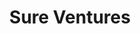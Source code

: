 ---
layout: firm_page
title: "Sure Ventures"
id: "sure.ventures"
permalink: "/sureventuressure.ventures/"
website: "https://www.sure.ventures/"
offices: "Mountain View (United States)"
investment_stages: "Seed, Series A"
portfolio_companies: ""
portfolio_link: "https://www.sure.ventures/portfolio"
investment_markets: "Insurtech, insurance, aging, care, mental health, wealth management"
founded_year: "2018"
description: "Sure Ventures is a Silicon Valley-based early-stage venture capital firm investing in rapidly growing technology companies. The firm's mission is to enable peace of mind for all individuals and businesses by working with mission-driven entrepreneurs."
linkedin: "https://www.linkedin.com/company/sureventures"
twitter: ""
instagram: ""
team_page: ""
investor_type: "Venture Capital"
crunchbase: "https://www.crunchbase.com/organization/sure-ventures-4b28"
pitchbook: "https://pitchbook.com/profiles/investor/222251-95"

# SEO Optimization
meta_title: "Sure Ventures - VC Firm - projectstartups.com"
meta_description: "Sure Ventures, Sure Ventures is a Silicon Valley-based early-stage venture capital firm investing in rapidly growing technology companies. The firm's mission is to e..."
meta_keywords: "Sure Ventures, Insurtech, insurance, aging, care, mental health, wealth management, VC firm, venture capital, startup investor, projectstartups.com"
canonical_url: "https://vc.projectstartups.com/sureventuressure.ventures/"
---